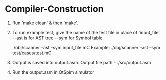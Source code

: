 # Compiler-Construction
1. Run 'make clean' & then 'make'.
2. To run example test, give the name of the test file in place of 'input_file'.
	--ast is for AST tree
	--sym for Symbol table

	  ./obj/scanner –ast –sym input_file.mC
	  Example: ./obj/scanner –ast –sym  test/cases/test.mC

3. Output is saved into output.asm. 
	Output file path - ./src/output.asm
4. Run the output.asm in QtSpim simulator
